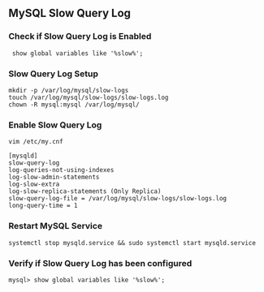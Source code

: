## MySQL Slow Query Log

### Check if Slow Query Log is Enabled
```
 show global variables like '%slow%';
 ```

### Slow Query Log Setup
```
mkdir -p /var/log/mysql/slow-logs
touch /var/log/mysql/slow-logs/slow-logs.log
chown -R mysql:mysql /var/log/mysql/
```

### Enable Slow Query Log
```
vim /etc/my.cnf

[mysqld]
slow-query-log
log-queries-not-using-indexes
log-slow-admin-statements
log-slow-extra
log-slow-replica-statements (Only Replica)
slow-query-log-file = /var/log/mysql/slow-logs/slow-logs.log
long-query-time = 1
```

### Restart MySQL Service
```
systemctl stop mysqld.service && sudo systemctl start mysqld.service
```

### Verify if Slow Query Log has been configured
```
mysql> show global variables like '%slow%';
```
